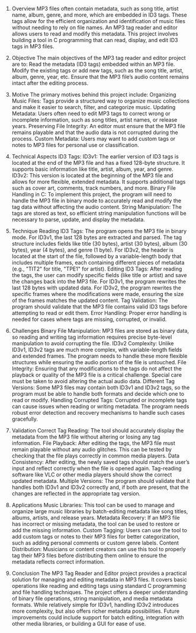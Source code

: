 1. Overview
MP3 files often contain metadata, such as song title, artist name, album, genre, and more, which are embedded in ID3 tags. These tags allow for the efficient organization and identification of music files without needing to rely on file names. An MP3 tag reader and editor allows users to read and modify this metadata. This project involves building a tool in C programming that can read, display, and edit ID3 tags in MP3 files.

2. Objective
The main objectives of the MP3 tag reader and editor project are to:
Read the metadata (ID3 tags) embedded within an MP3 file.
Modify the existing tags or add new tags, such as the song title, artist, album, genre, year, etc.
Ensure that the MP3 file’s audio content remains intact after the editing process.

4. Motive
The primary motives behind this project include:
Organizing Music Files: Tags provide a structured way to organize music collections and make it easier to search, filter, and categorize music.
Updating Metadata: Users often need to edit MP3 tags to correct wrong or incomplete information, such as song titles, artist names, or release years.
Preserving File Integrity: An editor must ensure that the MP3 file remains playable and that the audio data is not corrupted during the process.
Custom Metadata: Users may want to add custom tags or notes to MP3 files for personal use or classification.

4. Technical Aspects
ID3 Tags:
ID3v1: The earlier version of ID3 tags is located at the end of the MP3 file and has a fixed 128-byte structure. It supports basic information like title, artist, album, year, and genre.
ID3v2: This version is located at the beginning of the MP3 file and allows for more flexible, extended metadata. It supports additional tags such as cover art, comments, track numbers, and more.
Binary File Handling in C:
To implement this project, the program will need to handle the MP3 file in binary mode to accurately read and modify the tag data without affecting the audio content.
String Manipulation:
The tags are stored as text, so efficient string manipulation functions will be necessary to parse, update, and display the metadata.

6. Technique
Reading ID3 Tags:
The program opens the MP3 file in binary mode.
For ID3v1, the last 128 bytes are extracted and parsed. The tag structure includes fields like title (30 bytes), artist (30 bytes), album (30 bytes), year (4 bytes), and genre (1 byte).
For ID3v2, the header is located at the start of the file, followed by a variable-length body that includes multiple frames, each containing different pieces of metadata (e.g., "TIT2" for title, "TPE1" for artist).
Editing ID3 Tags:
After reading the tags, the user can modify specific fields (like title or artist) and save the changes back into the MP3 file.
For ID3v1, the program rewrites the last 128 bytes with updated data.
For ID3v2, the program rewrites the specific frames where the modifications were made, ensuring the size of the frames matches the updated content.
Tag Validation:
The program should validate that the MP3 file contains valid ID3 tags before attempting to read or edit them.
Error Handling:
Proper error handling is needed for cases where tags are missing, corrupted, or invalid.

6. Challenges
Binary File Manipulation:
MP3 files are stored as binary data, so reading and writing tag information requires precise byte-level manipulation to avoid corrupting the file.
ID3v2 Complexity:
Unlike ID3v1, ID3v2 tags are much more complex, with variable-length fields and extended frames. The program needs to handle these more flexible structures while ensuring the audio portion of the file is untouched.
File Integrity:
Ensuring that any modifications to the tags do not affect the playback or quality of the MP3 file is a critical challenge. Special care must be taken to avoid altering the actual audio data.
Different Tag Versions:
Some MP3 files may contain both ID3v1 and ID3v2 tags, so the program must be able to handle both formats and decide which one to read or modify.
Handling Corrupted Tags:
Corrupted or incomplete tags can cause issues when reading or writing metadata. The program needs robust error detection and recovery mechanisms to handle such cases gracefully.

8. Validation
Correct Tag Reading:
The tool should accurately display the metadata from the MP3 file without altering or losing any tag information.
File Playback:
After editing the tags, the MP3 file must remain playable without any audio glitches. This can be tested by checking that the file plays correctly in common media players.
Data Consistency:
After editing, the newly saved tags should match the user’s input and reflect correctly when the file is opened again. Tag-reading software like VLC or other media players should show the correct updated metadata.
Multiple Versions:
The program should validate that it handles both ID3v1 and ID3v2 correctly and, if both are present, that the changes are reflected in the appropriate tag version.

8. Applications
Music Libraries:
This tool can be used to manage and organize large music libraries by batch-editing metadata like song titles, albums, artists, and release years.
Metadata Recovery:
If an MP3 file has incorrect or missing metadata, the tool can be used to restore or add the missing information.
Custom Tagging:
Users can use the tool to add custom tags or notes to their MP3 files for better categorization, such as adding personal comments or custom genre labels.
Content Distribution:
Musicians or content creators can use this tool to properly tag their MP3 files before distributing them online to ensure the metadata reflects correct information.

10. Conclusion
The MP3 Tag Reader and Editor project provides a practical solution for managing and editing metadata in MP3 files. It covers basic operations like reading and editing tags using standard C programming and file handling techniques. The project offers a deeper understanding of binary file operations, string manipulation, and media metadata formats. While relatively simple for ID3v1, handling ID3v2 introduces more complexity, but also offers richer metadata possibilities. Future improvements could include support for batch editing, integration with other media libraries, or building a GUI for ease of use.


